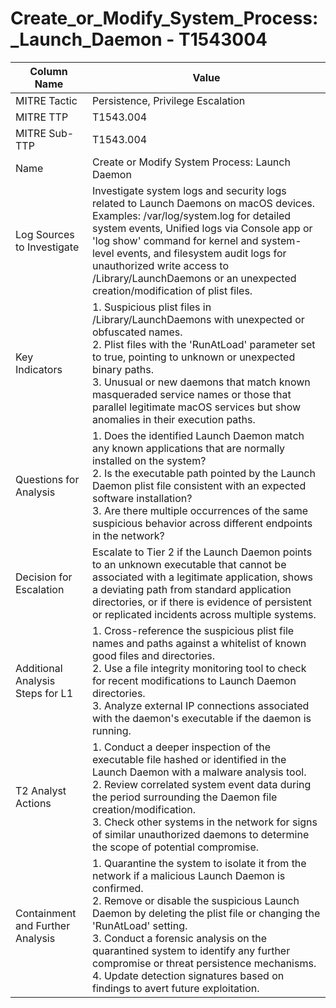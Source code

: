 # Create_or_Modify_System_Process:_Launch_Daemon - T1543004

| Column Name | Value |
|-------------|-------|
| MITRE Tactic | Persistence, Privilege Escalation |
| MITRE TTP | T1543.004 |
| MITRE Sub-TTP | T1543.004 |
| Name | Create or Modify System Process: Launch Daemon |
| Log Sources to Investigate | Investigate system logs and security logs related to Launch Daemons on macOS devices. Examples: /var/log/system.log for detailed system events, Unified logs via Console app or 'log show' command for kernel and system-level events, and filesystem audit logs for unauthorized write access to /Library/LaunchDaemons or an unexpected creation/modification of plist files. |
| Key Indicators | 1. Suspicious plist files in /Library/LaunchDaemons with unexpected or obfuscated names.<br>2. Plist files with the 'RunAtLoad' parameter set to true, pointing to unknown or unexpected binary paths.<br>3. Unusual or new daemons that match known masqueraded service names or those that parallel legitimate macOS services but show anomalies in their execution paths. |
| Questions for Analysis | 1. Does the identified Launch Daemon match any known applications that are normally installed on the system?<br>2. Is the executable path pointed by the Launch Daemon plist file consistent with an expected software installation?<br>3. Are there multiple occurrences of the same suspicious behavior across different endpoints in the network? |
| Decision for Escalation | Escalate to Tier 2 if the Launch Daemon points to an unknown executable that cannot be associated with a legitimate application, shows a deviating path from standard application directories, or if there is evidence of persistent or replicated incidents across multiple systems. |
| Additional Analysis Steps for L1 | 1. Cross-reference the suspicious plist file names and paths against a whitelist of known good files and directories.<br>2. Use a file integrity monitoring tool to check for recent modifications to Launch Daemon directories.<br>3. Analyze external IP connections associated with the daemon's executable if the daemon is running. |
| T2 Analyst Actions | 1. Conduct a deeper inspection of the executable file hashed or identified in the Launch Daemon with a malware analysis tool.<br>2. Review correlated system event data during the period surrounding the Daemon file creation/modification.<br>3. Check other systems in the network for signs of similar unauthorized daemons to determine the scope of potential compromise. |
| Containment and Further Analysis | 1. Quarantine the system to isolate it from the network if a malicious Launch Daemon is confirmed.<br>2. Remove or disable the suspicious Launch Daemon by deleting the plist file or changing the 'RunAtLoad' setting.<br>3. Conduct a forensic analysis on the quarantined system to identify any further compromise or threat persistence mechanisms. 4. Update detection signatures based on findings to avert future exploitation. |
